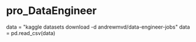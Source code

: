 # pro_DataEngineer
data = "kaggle datasets download -d andrewmvd/data-engineer-jobs"
data = pd.read_csv(data)
